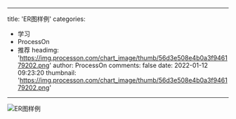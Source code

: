 
---
title: 'ER图样例'
categories: 
 - 学习
 - ProcessOn
 - 推荐
headimg: 'https://img.processon.com/chart_image/thumb/56d3e508e4b0a3f946179202.png'
author: ProcessOn
comments: false
date: 2022-01-12 09:23:20
thumbnail: 'https://img.processon.com/chart_image/thumb/56d3e508e4b0a3f946179202.png'
---

<div>   
<img class="thumb" alt="ER图样例" src="https://img.processon.com/chart_image/thumb/56d3e508e4b0a3f946179202.png" referrerpolicy="no-referrer">
<p></p>  
</div>
            